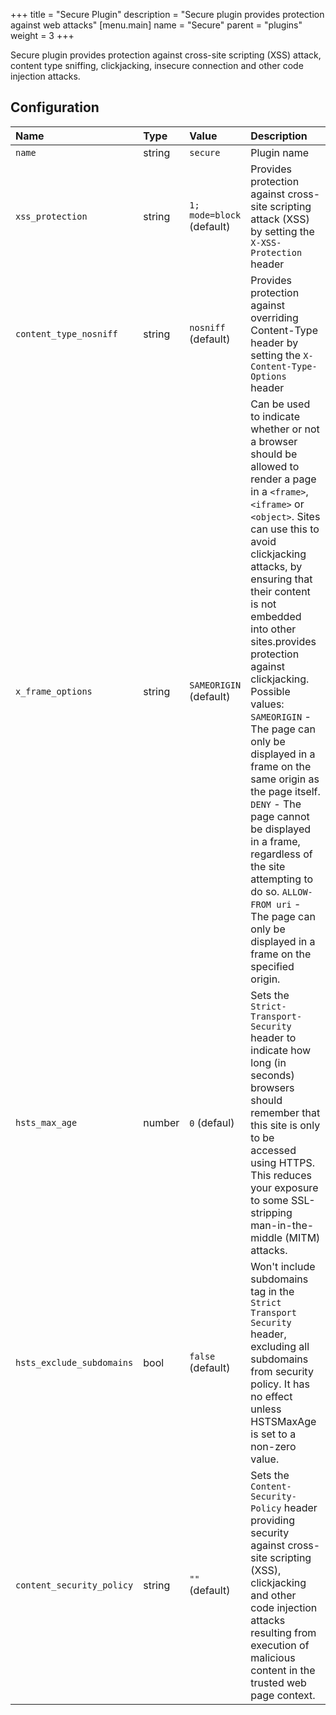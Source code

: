 +++
title = "Secure Plugin"
description = "Secure plugin provides protection against web attacks"
[menu.main]
  name = "Secure"
  parent = "plugins"
  weight = 3
+++

Secure plugin provides protection against cross-site scripting (XSS) attack,
content type sniffing, clickjacking, insecure connection and other code injection
attacks.

## Configuration

Name | Type | Value | Description
:--- | :--- | :--- | :----------
`name` | string | `secure` | Plugin name
`xss_protection` | string | `1; mode=block` (default) | Provides protection against cross-site scripting attack (XSS) by setting the `X-XSS-Protection` header
`content_type_nosniff` | string | `nosniff` (default) | Provides protection against overriding Content-Type header by setting the `X-Content-Type-Options` header
`x_frame_options` | string | `SAMEORIGIN` (default) | Can be used to indicate whether or not a browser should be allowed to render a page in a `<frame>`, `<iframe>` or `<object>`. Sites can use this to avoid clickjacking attacks, by ensuring that their content is not embedded into other sites.provides protection against clickjacking. Possible values: `SAMEORIGIN` - The page can only be displayed in a frame on the same origin as the page itself. `DENY` - The page cannot be displayed in a frame, regardless of the site attempting to do so. `ALLOW-FROM uri` - The page can only be displayed in a frame on the specified origin.
`hsts_max_age` | number | `0` (defaul) | Sets the `Strict-Transport-Security` header to indicate how long (in seconds) browsers should remember that this site is only to be accessed using HTTPS. This reduces your exposure to some SSL-stripping man-in-the-middle (MITM) attacks.
`hsts_exclude_subdomains` | bool | `false` (default) | Won't include subdomains tag in the `Strict Transport Security` header, excluding all subdomains from security policy. It has no effect unless HSTSMaxAge is set to a non-zero value.
`content_security_policy` | string | `""` (default) | Sets the `Content-Security-Policy` header providing security against cross-site scripting (XSS), clickjacking and other code injection attacks resulting from execution of malicious content in the  trusted web page context.
